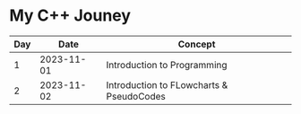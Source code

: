 # My C++ Jouney 

| Day | Date       | Concept         |
|-----|------------|-----------------|
| 1   | 2023-11-01 | Introduction to Programming   |
| 2   | 2023-11-02 | Introduction to FLowcharts & PseudoCodes       |

